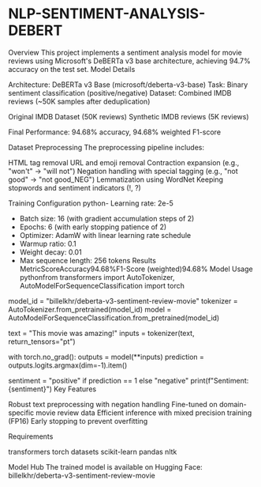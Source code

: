 # NLP-SENTIMENT-ANALYSIS-DEBERT

Overview
This project implements a sentiment analysis model for movie reviews using Microsoft's DeBERTa v3 base architecture, achieving 94.7% accuracy on the test set.
Model Details

Architecture: DeBERTa v3 Base (microsoft/deberta-v3-base)
Task: Binary sentiment classification (positive/negative)
Dataset: Combined IMDB reviews (~50K samples after deduplication)

Original IMDB Dataset (50K reviews)
Synthetic IMDB reviews (5K reviews)


Final Performance: 94.68% accuracy, 94.68% weighted F1-score

Dataset Preprocessing
The preprocessing pipeline includes:

HTML tag removal
URL and emoji removal
Contraction expansion (e.g., "won't" → "will not")
Negation handling with special tagging (e.g., "not good" → "not good_NEG")
Lemmatization using WordNet
Keeping stopwords and sentiment indicators (!, ?)

Training Configuration
python- Learning rate: 2e-5
- Batch size: 16 (with gradient accumulation steps of 2)
- Epochs: 6 (with early stopping patience of 2)
- Optimizer: AdamW with linear learning rate schedule
- Warmup ratio: 0.1
- Weight decay: 0.01
- Max sequence length: 256 tokens
Results
MetricScoreAccuracy94.68%F1-Score (weighted)94.68%
Model Usage
pythonfrom transformers import AutoTokenizer, AutoModelForSequenceClassification
import torch

model_id = "billelkhr/deberta-v3-sentiment-review-movie"
tokenizer = AutoTokenizer.from_pretrained(model_id)
model = AutoModelForSequenceClassification.from_pretrained(model_id)

text = "This movie was amazing!"
inputs = tokenizer(text, return_tensors="pt")

with torch.no_grad():
    outputs = model(**inputs)
    prediction = outputs.logits.argmax(dim=-1).item()

sentiment = "positive" if prediction == 1 else "negative"
print(f"Sentiment: {sentiment}")
Key Features

Robust text preprocessing with negation handling
Fine-tuned on domain-specific movie review data
Efficient inference with mixed precision training (FP16)
Early stopping to prevent overfitting

Requirements

transformers
torch
datasets
scikit-learn
pandas
nltk

Model Hub
The trained model is available on Hugging Face: billelkhr/deberta-v3-sentiment-review-movie
